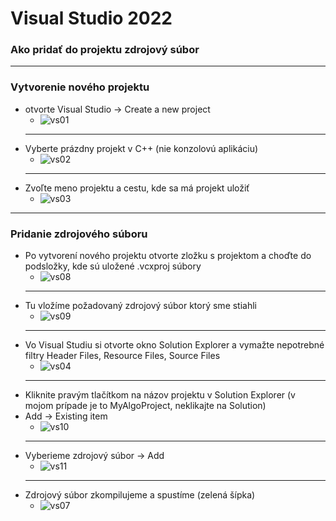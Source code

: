 # Visual Studio 2022
### Ako pridať do projektu zdrojový súbor

---
### Vytvorenie nového projektu
- otvorte Visual Studio -> Create a new project
  - ![vs01](../../Additional/VS01.PNG)
  - ---
- Vyberte prázdny projekt v C++ (nie konzolovú aplikáciu)
  - ![vs02](../../Additional/VS02.PNG)
  - ---
- Zvoľte meno projektu a cestu, kde sa má projekt uložiť
  - ![vs03](../../Additional/VS03.PNG)

---
### Pridanie zdrojového súboru
- Po vytvorení nového projektu otvorte zložku s projektom a choďte do podsložky, kde sú uložené .vcxproj súbory
  - ![vs08](../../Additional/VS08.PNG)
  - ---
- Tu vložíme požadovaný zdrojový súbor ktorý sme stiahli
  - ![vs09](../../Additional/VS09.PNG)
  - ---
- Vo Visual Studiu si otvorte okno Solution Explorer a vymažte nepotrebné filtry Header Files, Resource Files, Source Files
  - ![vs04](../../Additional/VS04.PNG)
  - ---
- Kliknite pravým tlačítkom na názov projektu v Solution Explorer (v mojom prípade je to MyAlgoProject, neklikajte na Solution)
- Add -> Existing item
  - ![vs10](../../Additional/VS10.PNG)
  - ---
- Vyberieme zdrojový súbor -> Add
  - ![vs11](../../Additional/VS11.PNG)
  - ---
- Zdrojový súbor zkompilujeme a spustíme (zelená šípka)
  - ![vs07](../../Additional/VS07.PNG)

